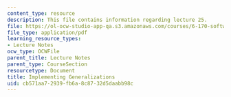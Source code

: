 ```yaml
---
content_type: resource
description: This file contains information regarding lecture 25.
file: https://ol-ocw-studio-app-qa.s3.amazonaws.com/courses/6-170-software-studio-spring-2013/cb571aa72939fb6a8c8732d5daabb98c_MIT6_170S13_25-imp-gen.pdf
file_type: application/pdf
learning_resource_types:
- Lecture Notes
ocw_type: OCWFile
parent_title: Lecture Notes
parent_type: CourseSection
resourcetype: Document
title: Implementing Generalizations
uid: cb571aa7-2939-fb6a-8c87-32d5daabb98c
---
```

